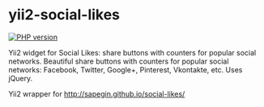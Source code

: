yii2-social-likes
=================
[![PHP version](https://badge.fury.io/ph/assayer-pro%2Fyii2-social-likes.svg)](http://badge.fury.io/ph/assayer-pro%2Fyii2-social-likes)

Yii2 widget for Social Likes: share buttons with counters for popular social networks.
Beautiful share buttons with counters for popular social networks: Facebook, Twitter, Google+, Pinterest, Vkontakte, etc. Uses jQuery.

Yii2 wrapper for http://sapegin.github.io/social-likes/


